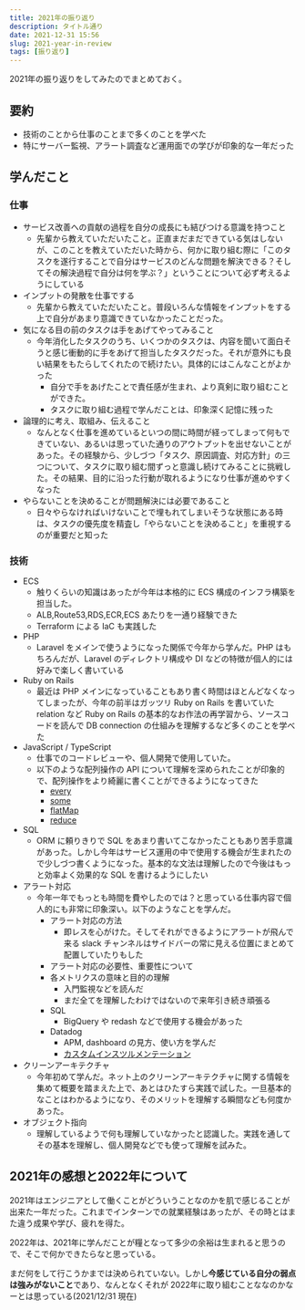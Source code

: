 ```yaml
---
title: 2021年の振り返り
description: タイトル通り
date: 2021-12-31 15:56
slug: 2021-year-in-review
tags: [振り返り]
---
```


2021年の振り返りをしてみたのでまとめておく。

## 要約

- 技術のことから仕事のことまで多くのことを学べた
- 特にサーバー監視、アラート調査など運用面での学びが印象的な一年だった

## 学んだこと

### 仕事

- サービス改善への貢献の過程を自分の成長にも結びつける意識を持つこと
  - 先輩から教えていただいたこと。正直まだまだできている気はしないが、このことを教えていただいた時から、何かに取り組む際に「このタスクを遂行することで自分はサービスのどんな問題を解決できる？そしてその解決過程で自分は何を学ぶ？」ということについて必ず考えるようにしている
- インプットの発散を仕事でする
  - 先輩から教えていただいたこと。普段いろんな情報をインプットをする上で自分があまり意識できていなかったことだった。
- 気になる目の前のタスクは手をあげてやってみること
  - 今年消化したタスクのうち、いくつかのタスクは、内容を聞いて面白そうと感じ衝動的に手をあげて担当したタスクだった。それが意外にも良い結果をもたらしてくれたので続けたい。具体的にはこんなことがよかった
    - 自分で手をあげたことで責任感が生まれ、より真剣に取り組むことができた。
    - タスクに取り組む過程で学んだことは、印象深く記憶に残った
- 論理的に考え、取組み、伝えること
  - なんとなく仕事を進めているといつの間に時間が経ってしまって何もできていない、あるいは思っていた通りのアウトプットを出せないことがあった。その経験から、少しづつ「タスク、原因調査、対応方針」の三つについて、タスクに取り組む間ずっと意識し続けてみることに挑戦した。その結果、目的に沿った行動が取れるようになり仕事が進めやすくなった
- やらないことを決めることが問題解決には必要であること
  - 日々やらなければいけないことで埋もれてしまいそうな状態にある時は、タスクの優先度を精査し「やらないことを決めること」を重視するのが重要だと知った

### 技術

- ECS
  - 触りくらいの知識はあったが今年は本格的に ECS 構成のインフラ構築を担当した。
  - ALB,Route53,RDS,ECR,ECS あたりを一通り経験できた
  - Terraform による IaC も実践した
- PHP
  - Laravel をメインで使うようになった関係で今年から学んだ。PHP はもちろんだが、Laravel のディレクトリ構成や DI などの特徴が個人的には好みで楽しく書いている
- Ruby on Rails
  - 最近は PHP メインになっていることもあり書く時間はほとんどなくなってしまったが、今年の前半はガッツリ Ruby on Rails を書いていた relation など Ruby on Rails の基本的なお作法の再学習から、ソースコードを読んで DB connection の仕組みを理解するなど多くのことを学べた
- JavaScript / TypeScript
  - 仕事でのコードレビューや、個人開発で使用していた。
  - 以下のような配列操作の API について理解を深められたことが印象的で、配列操作をより綺麗に書くことができるようになってきた
    - [every](https://developer.mozilla.org/ja/docs/Web/JavaScript/Reference/Global_Objects/Array/every)
    - [some](https://developer.mozilla.org/ja/docs/Web/JavaScript/Reference/Global_Objects/Array/some)
    - [flatMap](https://developer.mozilla.org/ja/docs/Web/JavaScript/Reference/Global_Objects/Array/flatMap)
    - [reduce](https://developer.mozilla.org/ja/docs/Web/JavaScript/Reference/Global_Objects/Array/Reduce)
- SQL
  - ORM に頼りきりで SQL をあまり書いてこなかったこともあり苦手意識があった。しかし今年はサービス運用の中で使用する機会が生まれたので少しづつ書くようになった。基本的な文法は理解したので今後はもっと効率よく効果的な SQL を書けるようにしたい
- アラート対応
  - 今年一年でもっとも時間を費やしたのでは？と思っている仕事内容で個人的にも非常に印象深い。以下のようなことを学んだ。
    - アラート対応の方法
      - 即レスを心がけた。そしてそれができるようにアラートが飛んで来る slack チャンネルはサイドバーの常に見える位置にまとめて配置していたりもした
    - アラート対応の必要性、重要性について
    - 各メトリクスの意味と目的の理解
      - 入門監視などを読んだ
      - まだ全てを理解したわけではないので来年引き続き頑張る
    - SQL
      - BigQuery や redash などで使用する機会があった
    - Datadog
      - APM, dashboard の見方、使い方を学んだ
      - [カスタムインスツルメンテーション](https://docs.datadoghq.com/ja/tracing/custom_instrumentation/)
- クリーンアーキテクチャ
  - 今年初めて学んだ。ネット上のクリーンアーキテクチャに関する情報を集めて概要を踏まえた上で、あとはひたすら実践で試した。一旦基本的なことはわかるようになり、そのメリットを理解する瞬間なども何度かあった。
- オブジェクト指向
  - 理解しているようで何も理解していなかったと認識した。実践を通してその基本を理解し、個人開発などでも使って理解を試みた。

## 2021年の感想と2022年について

2021年はエンジニアとして働くことがどういうことなのかを肌で感じることが出来た一年だった。これまでインターンでの就業経験はあったが、その時とはまた違う成果や学び、疲れを得た。

2022年は、2021年に学んだことが糧となって多少の余裕は生まれると思うので、そこで何かできたらなと思っている。

まだ何をして行こうかまでは決められていない。しかし**今感じている自分の弱点は強みがないこと**であり、なんとなくそれが 2022年に取り組むことななのかなーとは思っている(2021/12/31 現在)
